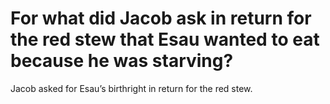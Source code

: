 # For what did Jacob ask in return for the red stew that Esau wanted to eat because he was starving?

Jacob asked for Esau’s birthright in return for the red stew.
